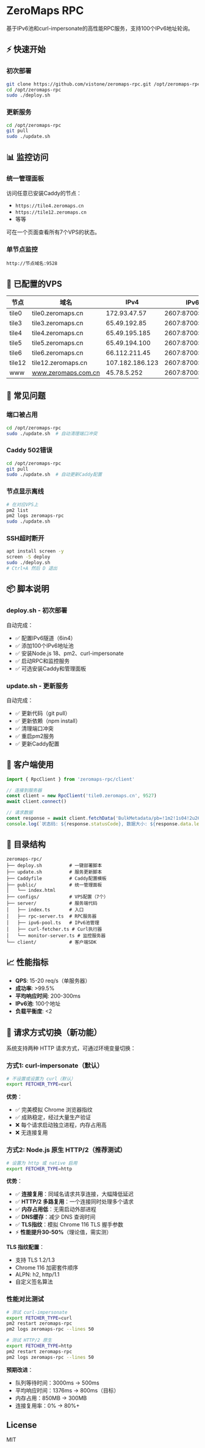 # ZeroMaps RPC

基于IPv6池和curl-impersonate的高性能RPC服务，支持100个IPv6地址轮询。

## ⚡ 快速开始

### 初次部署

```bash
git clone https://github.com/vistone/zeromaps-rpc.git /opt/zeromaps-rpc
cd /opt/zeromaps-rpc
sudo ./deploy.sh
```

### 更新服务

```bash
cd /opt/zeromaps-rpc
git pull
sudo ./update.sh
```

## 📊 监控访问

### 统一管理面板

访问任意已安装Caddy的节点：
- `https://tile4.zeromaps.cn`
- `https://tile12.zeromaps.cn`
- 等等

可在一个页面查看所有7个VPS的状态。

### 单节点监控

```
http://节点域名:9528
```

## 🎯 已配置的VPS

| 节点 | 域名 | IPv4 | IPv6前缀 |
|------|------|------|----------|
| tile0 | tile0.zeromaps.cn | 172.93.47.57 | 2607:8700:5500:2943 |
| tile3 | tile3.zeromaps.cn | 65.49.192.85 | 2607:8700:5500:e639 |
| tile4 | tile4.zeromaps.cn | 65.49.195.185 | 2607:8700:5500:1e09 |
| tile5 | tile5.zeromaps.cn | 65.49.194.100 | 2607:8700:5500:203e |
| tile6 | tile6.zeromaps.cn | 66.112.211.45 | 2607:8700:5500:bf4b |
| tile12 | tile12.zeromaps.cn | 107.182.186.123 | 2607:8700:5500:2043 |
| www | www.zeromaps.com.cn | 45.78.5.252 | 2607:8700:5500:d197 |

## 🔧 常见问题

### 端口被占用

```bash
cd /opt/zeromaps-rpc
sudo ./update.sh  # 自动清理端口冲突
```

### Caddy 502错误

```bash
cd /opt/zeromaps-rpc
git pull
sudo ./update.sh  # 自动更新Caddy配置
```

### 节点显示离线

```bash
# 在对应VPS上
pm2 list
pm2 logs zeromaps-rpc
sudo ./update.sh
```

### SSH超时断开

```bash
apt install screen -y
screen -S deploy
sudo ./deploy.sh
# Ctrl+A 然后 D 退出
```

## 📦 脚本说明

### deploy.sh - 初次部署

自动完成：
- ✅ 配置IPv6隧道（6in4）
- ✅ 添加100个IPv6地址池
- ✅ 安装Node.js 18、pm2、curl-impersonate
- ✅ 启动RPC和监控服务
- ✅ 可选安装Caddy和管理面板

### update.sh - 更新服务

自动完成：
- ✅ 更新代码（git pull）
- ✅ 更新依赖（npm install）
- ✅ 清理端口冲突
- ✅ 重启pm2服务
- ✅ 更新Caddy配置

## 🚀 客户端使用

```typescript
import { RpcClient } from 'zeromaps-rpc/client'

// 连接到服务器
const client = new RpcClient('tile0.zeromaps.cn', 9527)
await client.connect()

// 请求数据
const response = await client.fetchData('BulkMetadata/pb=!1m2!1s04!2u2699')
console.log(`状态码: ${response.statusCode}, 数据大小: ${response.data.length}`)
```

## 📁 目录结构

```
zeromaps-rpc/
├── deploy.sh          # 一键部署脚本
├── update.sh          # 服务更新脚本
├── Caddyfile          # Caddy配置模板
├── public/            # 统一管理面板
│   └── index.html
├── configs/           # VPS配置（7个）
├── server/            # 服务端代码
│   ├── index.ts       # 入口
│   ├── rpc-server.ts  # RPC服务器
│   ├── ipv6-pool.ts   # IPv6池管理
│   ├── curl-fetcher.ts # Curl执行器
│   └── monitor-server.ts # 监控服务器
└── client/            # 客户端SDK
```

## 📈 性能指标

- **QPS**: 15-20 req/s（单服务器）
- **成功率**: >99.5%
- **平均响应时间**: 200-300ms
- **IPv6池**: 100个地址
- **负载平衡度**: <2

## 🚀 请求方式切换（新功能）

系统支持两种 HTTP 请求方式，可通过环境变量切换：

### 方式1: curl-impersonate（默认）
```bash
# 不设置或设置为 curl（默认）
export FETCHER_TYPE=curl
```

**优势**：
- ✅ 完美模拟 Chrome 浏览器指纹
- ✅ 成熟稳定，经过大量生产验证
- ❌ 每个请求启动独立进程，内存占用高
- ❌ 无连接复用

### 方式2: Node.js 原生 HTTP/2（推荐测试）
```bash
# 设置为 http 或 native 启用
export FETCHER_TYPE=http
```

**优势**：
- ✅ **连接复用**：同域名请求共享连接，大幅降低延迟
- ✅ **HTTP/2 多路复用**：一个连接同时处理多个请求
- ✅ **内存占用低**：无需启动外部进程
- ✅ **DNS缓存**：减少 DNS 查询时间
- ✅ **TLS指纹**：模拟 Chrome 116 TLS 握手参数
- ⚡ **性能提升30-50%**（理论值，需实测）

**TLS 指纹配置**：
- 支持 TLS 1.2/1.3
- Chrome 116 加密套件顺序
- ALPN: h2, http/1.1
- 自定义签名算法

### 性能对比测试

```bash
# 测试 curl-impersonate
export FETCHER_TYPE=curl
pm2 restart zeromaps-rpc
pm2 logs zeromaps-rpc --lines 50

# 测试 HTTP/2 原生
export FETCHER_TYPE=http
pm2 restart zeromaps-rpc
pm2 logs zeromaps-rpc --lines 50
```

**预期改进**：
- 队列等待时间：3000ms → 500ms
- 平均响应时间：1376ms → 800ms（目标）
- 内存占用：850MB → 300MB
- 连接复用率：0% → 80%+

## License

MIT

